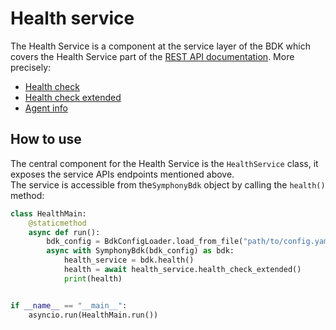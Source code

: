 # Health service
The Health Service is a component at the service layer of the BDK which covers the Health Service part of the [REST API documentation](https://developers.symphony.com/restapi/reference).
More precisely:
* [Health check](https://developers.symphony.com/restapi/reference/health-check-v3)
* [Health check extended](https://developers.symphony.com/restapi/reference/health-check-extended-v3)
* [Agent info](https://developers.symphony.com/restapi/reference/agent-info-v1)


## How to use
The central component for the Health Service is the `HealthService` class, it exposes the service APIs endpoints mentioned above.  
The service is accessible from the`SymphonyBdk` object by calling the `health()` method:

```python
class HealthMain:
    @staticmethod
    async def run():
        bdk_config = BdkConfigLoader.load_from_file("path/to/config.yaml")
        async with SymphonyBdk(bdk_config) as bdk:
            health_service = bdk.health()
            health = await health_service.health_check_extended()
            print(health)


if __name__ == "__main__":
    asyncio.run(HealthMain.run())
